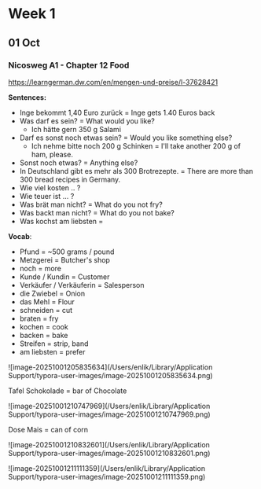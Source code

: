 # Week 1

## 01 Oct

### Nicosweg A1 - Chapter 12 Food

https://learngerman.dw.com/en/mengen-und-preise/l-37628421

**Sentences:**

- Inge bekommt 1,40 Euro zurück = Inge gets 1.40 Euros back
- Was darf es sein? = What would you like?
  - Ich hätte gern 350 g Salami
- Darf es sonst noch etwas sein? = Would you like something else?
  - Ich nehme bitte noch 200 g Schinken = I'll take another 200 g of ham, please.
- Sonst noch etwas? = Anything else?
- In Deutschland gibt es mehr als 300 Brotrezepte. = There are more than 300 bread recipes in Germany.
- Wie viel kosten .. ?
- Wie teuer ist ... ?
- Was brät man nicht? = What do you not fry?
- Was backt man nicht? = What do you not bake?
- Was kochst am liebsten = 

**Vocab**:

- Pfund = ~500 grams / pound
- Metzgerei = Butcher's shop
- noch = more
- Kunde / Kundin = Customer
- Verkäufer / Verkäuferin = Salesperson
- die Zwiebel = Onion
- das Mehl = Flour
- schneiden = cut
- braten = fry
- kochen = cook
- backen = bake
- Streifen = strip, band
- am liebsten = prefer



![image-20251001205835634](/Users/enlik/Library/Application Support/typora-user-images/image-20251001205835634.png)


Tafel Schokolade = bar of Chocolate

![image-20251001210747969](/Users/enlik/Library/Application Support/typora-user-images/image-20251001210747969.png)

Dose Mais = can of corn

![image-20251001210832601](/Users/enlik/Library/Application Support/typora-user-images/image-20251001210832601.png)

![image-20251001211111359](/Users/enlik/Library/Application Support/typora-user-images/image-20251001211111359.png)
